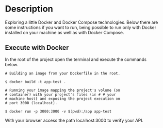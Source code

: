 
# Description
Exploring a little Docker and Docker Compose technologies. Below there are some instructions if you want to run, being possible to run only with Docker installed on your machine as well as with Docker Compose.

  

## Execute with Docker
In the root of the project open the terminal and execute the commands below.

	# Building an image from your Dockerfile in the root.
	
	$ docker build -t app-test .
	
	# Running your image mapping the project's volume (on 
	# container) with your project's files (in # # your 
	# machine host) and exposing the project execution on 
	# port 3000 (localhost).

	$ docker run -p 3000:3000 -v $(pwd):/app app-test

  

With your browser access the path localhost:3000 to verify your API.